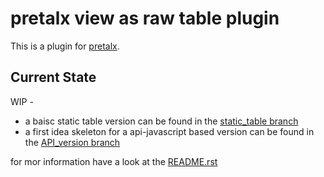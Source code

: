# pretalx view as raw table plugin

This is a plugin for [pretalx](https://github.com/pretalx/pretalx).

## Current State

WIP -
- a baisc static table version can be found in the [static_table branch](../../tree/static_table/)
- a first idea skeleton for a api-javascript based version can be found in the [API_version branch](../../tree/API_version/)

for mor information have a look at the [README.rst](README.rst)
